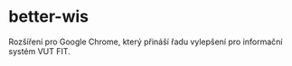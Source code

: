 # better-wis
Rozšíření pro Google Chrome, který přináší řadu vylepšení pro informační systém VUT FIT.
